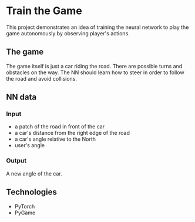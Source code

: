 # Train the Game

This project demonstrates an idea of training the neural network to play the game autonomously by observing player's actions.

## The game

The game itself is just a car riding the road. There are possible turns and obstacles on the way. The NN should learn how to steer in order to follow the road and avoid collisions.

## NN data

### Input

- a patch of the road in front of the car
- a car's distance from the right edge of the road
- a car's angle relative to the North
- user's angle


### Output

A new angle of the car.


## Technologies

- PyTorch
- PyGame